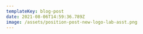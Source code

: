 ```yaml
---
templateKey: blog-post
date: 2021-08-06T14:59:36.789Z
image: /assets/position-post-new-logo-lab-asst.png
---
```

